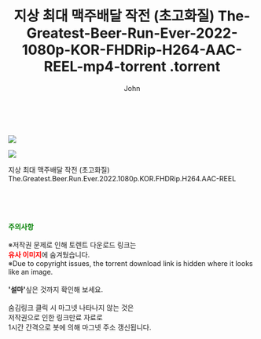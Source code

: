 ﻿---
layout: post
title:  "                   지상 최대 맥주배달 작전 (초고화질) The-Greatest-Beer-Run-Ever-2022-1080p-KOR-FHDRip-H264-AAC-REEL-mp4-torrent                .torrent"
author: John
categories: [ 넷플릭스 ]
tags: [  ]
image: https://torrentrj57.com/uploadfile/full/4c00321cf34e03e64d6e874726d9e54ec3c26b0b.jpg"/></p><p><img src="https://torrentrj57.com/uploadfile/full/ad9cff99cec31746b30a1cc6d118daf7749aa3f4.jpg 
description: "                   지상 최대 맥주배달 작전 (초고화질) The-Greatest-Beer-Run-Ever-2022-1080p-KOR-FHDRip-H264-AAC-REEL-mp4-torrent                 torrent 정보 공유"
toc: true
toc_sticky: true
---

<br>
<p><img src="https://torrentrj57.com/uploadfile/full/4c00321cf34e03e64d6e874726d9e54ec3c26b0b.jpg"/></p><p><img src="https://torrentrj57.com/uploadfile/full/ad9cff99cec31746b30a1cc6d118daf7749aa3f4.jpg"/></p>
 지상 최대 맥주배달 작전 (초고화질) The.Greatest.Beer.Run.Ever.2022.1080p.KOR.FHDRip.H264.AAC-REEL  
    
<br><br><br>
<p data-ke-size="size16"><b><span style="color: green;">주의사항</span></b><br /><br />※저작권 문제로 인해 토렌트 다운로드 링크는<br /><b><span style="color: red;">유사 이미지</span></b>에 숨겨뒀습니다.<br />※Due to copyright issues, the torrent download link is hidden where it looks like an image.<br /><br /><b>'설마'</b>싶은 것까지 확인해 보세요.<br /><br />숨김링크 클릭 시 마그넷 나타나지 않는 것은<br />저작권으로 인한 링크만료 자료로<br />1시간 간격으로 봇에 의해 마그넷 주소 갱신됩니다.</p>
